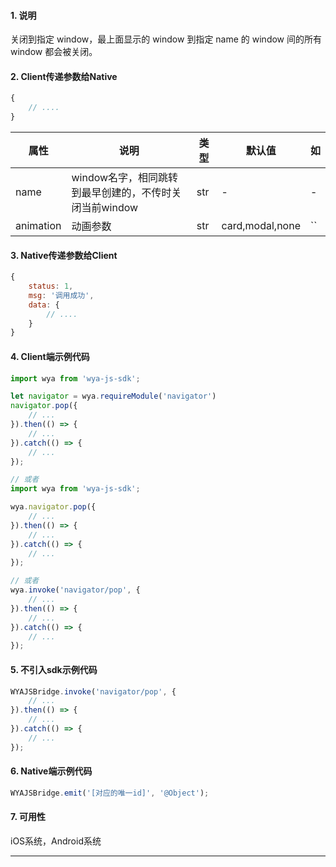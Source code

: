 #### 1. 说明

关闭到指定 window，最上面显示的 window 到指定 name 的 window 间的所有 window 都会被关闭。

#### 2. Client传递参数给Native

```javascript
{
	// ....
}
```

属性 | 说明 | 类型 | 默认值 | 如
---|---|---|---|---
name | window名字，相同跳转到最早创建的，不传时关闭当前window | str | - | -
animation | 动画参数 | str | card,modal,none | ``


#### 3. Native传递参数给Client

```javascript
{
	status: 1,
	msg: '调用成功',
	data: {
		// ....
	}
}
```

#### 4. Client端示例代码

```javascript
import wya from 'wya-js-sdk';

let navigator = wya.requireModule('navigator')
navigator.pop({
	// ...
}).then(() => {
	// ...
}).catch(() => {
	// ...
});

// 或者
import wya from 'wya-js-sdk';

wya.navigator.pop({
	// ...
}).then(() => {
	// ...
}).catch(() => {
	// ...
});

// 或者
wya.invoke('navigator/pop', {
	// ...
}).then(() => {
	// ...
}).catch(() => {
	// ...
});
```

#### 5. 不引入sdk示例代码

```javascript
WYAJSBridge.invoke('navigator/pop', {
	// ...
}).then(() => {
	// ...
}).catch(() => {
	// ...
});
```

#### 6. Native端示例代码

```javascript
WYAJSBridge.emit('[对应的唯一id]', '@Object');
```

#### 7. 可用性

iOS系统，Android系统

---------

